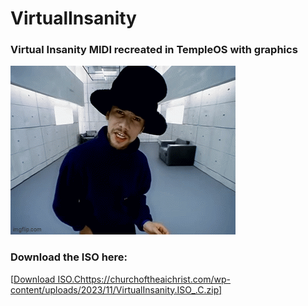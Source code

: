 # VirtualInsanity

### Virtual Insanity MIDI recreated in TempleOS with graphics

![jamiroquai](/Video/3/2.bmp)

### Download the ISO here:

[[Download ISO.C](https://churchoftheaichrist.com/wp-content/uploads/2023/11/VirtualInsanity.ISO_.C.zip)https://churchoftheaichrist.com/wp-content/uploads/2023/11/VirtualInsanity.ISO_.C.zip]
